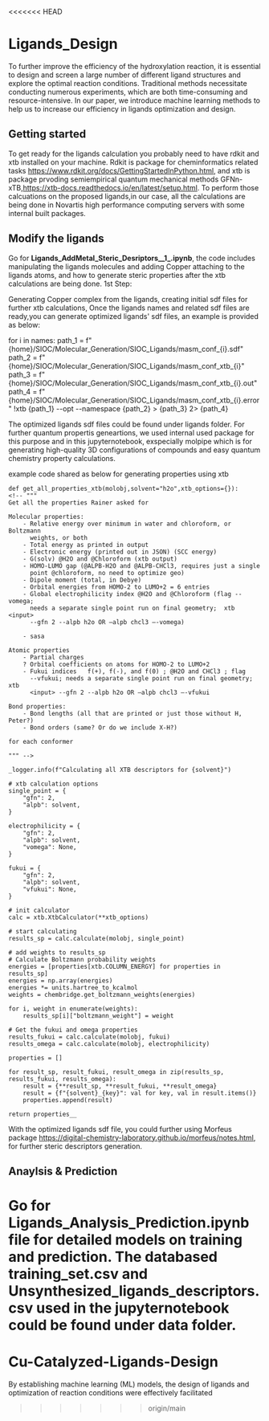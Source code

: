 <<<<<<< HEAD
# Ligands_Design

To further improve the efficiency of the hydroxylation reaction, it is essential to design and screen a large number of different ligand structures and explore the optimal reaction conditions. Traditional methods necessitate conducting numerous experiments, which are both time-consuming and resource-intensive. In our paper, we introduce machine learning methods to help us to increase our efficiency in ligands optimization and design.

## Getting started

To get ready for the ligands calculation you probably need to have rdkit and xtb installed on your machine. Rdkit is package for cheminformatics related tasks https://www.rdkit.org/docs/GettingStartedInPython.html, and xtb is package prvoding semiempirical quantum mechanical methods GFNn-xTB,https://xtb-docs.readthedocs.io/en/latest/setup.html. To perform those calcuations on the proposed ligands,in our case, all the calculations are being done in Novartis high performance computing servers with some internal built packages.

## Modify the ligands

Go for **Ligands_AddMetal_Steric_Desriptors__1_.ipynb**, the code includes manipulating the ligands molecules and adding Copper attaching to the ligands atoms, and how to generate steric properties after the xtb calculations are being done. 
1st Step:

Generating Copper complex from the ligands, creating initial sdf files for further xtb  calculations,
Once the ligands names and related sdf files are ready,you can generate optimized ligands' sdf files, an example is provided as below:

for i in names:
    path_1 = f"{home}/SIOC/Molecular_Generation/SIOC_Ligands/masm_conf_{i}.sdf"
    path_2 = f"{home}/SIOC/Molecular_Generation/SIOC_Ligands/masm_conf_xtb_{i}"
    path_3 = f"{home}/SIOC/Molecular_Generation/SIOC_Ligands/masm_conf_xtb_{i}.out"
    path_4 = f"{home}/SIOC/Molecular_Generation/SIOC_Ligands/masm_conf_xtb_{i}.error"
    !xtb {path_1} --opt --namespace {path_2} > {path_3} 2> {path_4}

The optimized ligands sdf files could be found under ligands folder. 
For further quantum propertis geneartions, we used internal used package for this purpose and in this jupyternotebook, exspecially molpipe which is for generating high-quality 3D configurations of compounds and easy quantum chemistry property calculations.

example code shared as below for generating properties using xtb

    def get_all_properties_xtb(molobj,solvent="h2o",xtb_options={}):
    <!-- """
    Get all the properties Rainer asked for

    Molecular properties:
        - Relative energy over minimum in water and chloroform, or Boltzmann
          weights, or both
        - Total energy as printed in output
        - Electronic energy (printed out in JSON) (SCC energy)
        - G(solv) @H2O and @Chloroform (xtb output)
        - HOMO-LUMO gap (@ALPB-H2O and @ALPB-CHCl3, requires just a single
          point @chloroform, no need to optimize geo)
        - Dipole moment (total, in Debye)
        - Orbital energies from HOMO-2 to LUMO+2 = 6 entries
        - Global electrophilicity index @H2O and @Chloroform (flag --vomega;
          needs a separate single point run on final geometry;  xtb <input>
          --gfn 2 --alpb h2o OR –alpb chcl3 –-vomega)

        - sasa

    Atomic properties
        - Partial charges
        ? Orbital coefficients on atoms for HOMO-2 to LUMO+2
        - Fukui indices   f(+), f(-), and f(0) ; @H2O and CHCl3 ; flag
          --vfukui; needs a separate single point run on final geometry; xtb
          <input> --gfn 2 --alpb h2o OR –alpb chcl3 –-vfukui

    Bond properties:
        - Bond lengths (all that are printed or just those without H, Peter?)
        - Bond orders (same? Or do we include X-H?)

    for each conformer

    """ -->

    _logger.info(f"Calculating all XTB descriptors for {solvent}")

    # xtb calculation options
    single_point = {
        "gfn": 2,
        "alpb": solvent,
    }

    electrophilicity = {
        "gfn": 2,
        "alpb": solvent,
        "vomega": None,
    }

    fukui = {
        "gfn": 2,
        "alpb": solvent,
        "vfukui": None,
    }

    # init calculator
    calc = xtb.XtbCalculator(**xtb_options)

    # start calculating
    results_sp = calc.calculate(molobj, single_point)

    # add weights to results_sp
    # Calculate Boltzmann probability weights
    energies = [properties[xtb.COLUMN_ENERGY] for properties in results_sp]
    energies = np.array(energies)
    energies *= units.hartree_to_kcalmol
    weights = chembridge.get_boltzmann_weights(energies)

    for i, weight in enumerate(weights):
        results_sp[i]["boltzmann_weight"] = weight

    # Get the fukui and omega properties
    results_fukui = calc.calculate(molobj, fukui)
    results_omega = calc.calculate(molobj, electrophilicity)

    properties = []

    for result_sp, result_fukui, result_omega in zip(results_sp, results_fukui, results_omega):
        result = {**result_sp, **result_fukui, **result_omega}
        result = {f"{solvent}_{key}": val for key, val in result.items()}
        properties.append(result)

    return properties__


With the optimized ligands sdf file, you could further using Morfeus package https://digital-chemistry-laboratory.github.io/morfeus/notes.html, for further steric descriptors generation.


## Anaylsis & Prediction

Go for **Ligands_Analysis_Prediction.ipynb** file for detailed models on training and prediction. The databased training_set.csv and Unsynthesized_ligands_descriptors.csv used in the jupyternotebook could be found under data folder.
=======
# Cu-Catalyzed-Ligands-Design
By establishing machine learning (ML) models, the design of ligands and optimization of reaction conditions were effectively facilitated
>>>>>>> origin/main
